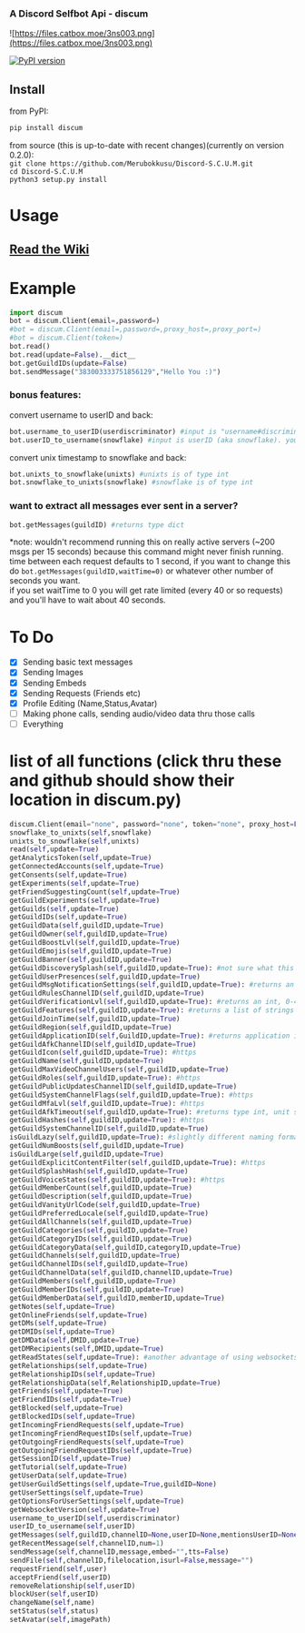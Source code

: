 ### A Discord Selfbot Api - discum

![https://files.catbox.moe/3ns003.png](https://files.catbox.moe/3ns003.png)

[![PyPI version](https://badge.fury.io/py/discum.svg)](https://badge.fury.io/py/discum)


## Install
from PyPI:      
```python
pip install discum 
```
     
from source (this is up-to-date with recent changes)(currently on version 0.2.0):        
`git clone https://github.com/Merubokkusu/Discord-S.C.U.M.git`    
`cd Discord-S.C.U.M`     
`python3 setup.py install`                   

# Usage
## [Read the Wiki](https://github.com/Merubokkusu/Discord-S.C.U.M/wiki)

# Example
```python
import discum     
bot = discum.Client(email=,password=)
#bot = discum.Client(email=,password=,proxy_host=,proxy_port=)
#bot = discum.Client(token=)
bot.read()
bot.read(update=False).__dict__
bot.getGuildIDs(update=False)
bot.sendMessage("383003333751856129","Hello You :)")
```

### bonus features: 
convert username to userID and back:
```python
bot.username_to_userID(userdiscriminator) #input is "username#discriminator". you cannot input bot accounts or yourself
bot.userID_to_username(snowflake) #input is userID (aka snowflake). you cannot input bot accounts or yourself
```
convert unix timestamp to snowflake and back:
```python
bot.unixts_to_snowflake(unixts) #unixts is of type int
bot.snowflake_to_unixts(snowflake) #snowflake is of type int
```

### want to extract all messages ever sent in a server?
```python
bot.getMessages(guildID) #returns type dict
```
\*note: wouldn't recommend running this on really active servers (~200 msgs per 15 seconds) because this command might never finish running.    
time between each request defaults to 1 second, if you want to change this do `bot.getMessages(guildID,waitTime=0)` or whatever other number of seconds you want.   
if you set waitTime to 0 you will get rate limited (every 40 or so requests) and you'll have to wait about 40 seconds.      


# To Do
- [x] Sending basic text messages
- [X] Sending Images
- [x] Sending Embeds
- [X] Sending Requests (Friends etc)
- [X] Profile Editing (Name,Status,Avatar)
- [ ] Making phone calls, sending audio/video data thru those calls
- [ ] Everything

# list of all functions (click thru these and github should show their location in discum.py)
```python
discum.Client(email="none", password="none", token="none", proxy_host=False, proxy_port=False) #look at __init__
snowflake_to_unixts(self,snowflake)
unixts_to_snowflake(self,unixts)
read(self,update=True)
getAnalyticsToken(self,update=True)
getConnectedAccounts(self,update=True)
getConsents(self,update=True)
getExperiments(self,update=True)
getFriendSuggestingCount(self,update=True)
getGuildExperiments(self,update=True)
getGuilds(self,update=True)
getGuildIDs(self,update=True)
getGuildData(self,guildID,update=True)
getGuildOwner(self,guildID,update=True)
getGuildBoostLvl(self,guildID,update=True)
getGuildEmojis(self,guildID,update=True)
getGuildBanner(self,guildID,update=True)
getGuildDiscoverySplash(self,guildID,update=True): #not sure what this is about, something about server discoverability i guess (https
getGuildUserPresences(self,guildID,update=True)
getGuildMsgNotificationSettings(self,guildID,update=True): #returns an int, 0=all messages, 1=only mentions (https
getGuildRulesChannelID(self,guildID,update=True)
getGuildVerificationLvl(self,guildID,update=True): #returns an int, 0-4 (https
getGuildFeatures(self,guildID,update=True): #returns a list of strings (https
getGuildJoinTime(self,guildID,update=True)
getGuildRegion(self,guildID,update=True)
getGuildApplicationID(self,GuildID,update=True): #returns application id of the guild creator if it is bot-created (https
getGuildAfkChannelID(self,guildID,update=True)
getGuildIcon(self,guildID,update=True): #https
getGuildName(self,guildID,update=True)
getGuildMaxVideoChannelUsers(self,guildID,update=True)
getGuildRoles(self,guildID,update=True): #https
getGuildPublicUpdatesChannelID(self,guildID,update=True)
getGuildSystemChannelFlags(self,guildID,update=True): #https
getGuildMfaLvl(self,guildID,update=True): #https
getGuildAfkTimeout(self,guildID,update=True): #returns type int, unit seconds, https
getGuildHashes(self,guildID,update=True): #https
getGuildSystemChannelID(self,guildID,update=True)
isGuildLazy(self,guildID,update=True): #slightly different naming format since it returns a boolean (https
getGuildNumBoosts(self,guildID,update=True)
isGuildLarge(self,guildID,update=True)
getGuildExplicitContentFilter(self,guildID,update=True): #https
getGuildSplashHash(self,guildID,update=True)
getGuildVoiceStates(self,guildID,update=True): #https
getGuildMemberCount(self,guildID,update=True)
getGuildDescription(self,guildID,update=True)
getGuildVanityUrlCode(self,guildID,update=True)
getGuildPreferredLocale(self,guildID,update=True)
getGuildAllChannels(self,guildID,update=True)
getGuildCategories(self,guildID,update=True)
getGuildCategoryIDs(self,guildID,update=True)
getGuildCategoryData(self,guildID,categoryID,update=True)
getGuildChannels(self,guildID,update=True)
getGuildChannelIDs(self,guildID,update=True)
getGuildChannelData(self,guildID,channelID,update=True)
getGuildMembers(self,guildID,update=True)
getGuildMemberIDs(self,guildID,update=True)
getGuildMemberData(self,guildID,memberID,update=True)
getNotes(self,update=True)
getOnlineFriends(self,update=True)
getDMs(self,update=True)
getDMIDs(self,update=True)
getDMData(self,DMID,update=True)
getDMRecipients(self,DMID,update=True)
getReadStates(self,update=True): #another advantage of using websockets instead of requests (see https
getRelationships(self,update=True)
getRelationshipIDs(self,update=True)
getRelationshipData(self,RelationshipID,update=True)
getFriends(self,update=True)
getFriendIDs(self,update=True)
getBlocked(self,update=True)
getBlockedIDs(self,update=True)
getIncomingFriendRequests(self,update=True)
getIncomingFriendRequestIDs(self,update=True)
getOutgoingFriendRequests(self,update=True)
getOutgoingFriendRequestIDs(self,update=True)
getSessionID(self,update=True)
getTutorial(self,update=True)
getUserData(self,update=True)
getUserGuildSettings(self,update=True,guildID=None)
getUserSettings(self,update=True)
getOptionsForUserSettings(self,update=True)
getWebsocketVersion(self,update=True)
username_to_userID(self,userdiscriminator)
userID_to_username(self,userID)
getMessages(self,guildID,channelID=None,userID=None,mentionsUserID=None,has=None,beforeDate=None,afterDate=None,textSearch=None)
getRecentMessage(self,channelID,num=1)
sendMessage(self,channelID,message,embed="",tts=False)
sendFile(self,channelID,filelocation,isurl=False,message="")
requestFriend(self,user)
acceptFriend(self,userID)
removeRelationship(self,userID)
blockUser(self,userID)
changeName(self,name)
setStatus(self,status)
setAvatar(self,imagePath)
```
